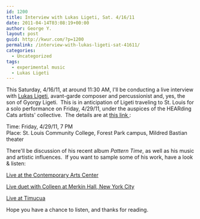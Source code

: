 ```yaml
---
id: 1200
title: Interview with Lukas Ligeti, Sat. 4/16/11
date: 2011-04-14T03:08:19+00:00
author: George Y.
layout: post
guid: http://kwur.com/?p=1200
permalink: /interview-with-lukas-ligeti-sat-41611/
categories:
  - Uncategorized
tags:
  - experimental music
  - Lukas Ligeti
---
```

<div class="pf-content">
  <p>
    This Saturday, 4/16/11, at around 11:30 AM, I'll be conducting a live interview with <a href="http://www.lukasligeti.com/">Lukas Ligeti</a>, avant-garde composer and percussionist and, yes, the son of Gyorgy Ligeti.&nbsp; This is in anticipation of Ligeti traveling to St. Louis for a solo performance on Friday, 4/29/11, under the auspices of the HEARding Cats artists' collective.&nbsp; The details are at <a href="http://heardingcatscollective.org/?p=510">this link&nbsp;</a>:
  </p>
  
  <p>
    Time: Friday, 4/29/11, 7 PM<br /> Place: St. Louis Community College, Forest Park campus, Mildred Bastian theater
  </p>
  
  <p>
    There'll be discussion of his&nbsp;recent album <em>Pattern Time</em>, as well as his music and artistic influences.&nbsp; If you want to sample some of his work, have a look & listen:
  </p>
  
  <p>
    <a href="http://www.youtube.com/watch?v=R007T0e5RMg">Live at the Contemporary Arts Center</a>
  </p>
  
  <p>
    <a href="http://www.youtube.com/watch?v=wecawfcHeDY">Live duet with Colleen at Merkin Hall, New York City</a>
  </p>
  
  <p>
    <a href="http://www.youtube.com/watch?v=5np7W4UqW10">Live at Timucua</a>
  </p>
  
  <p>
    Hope you have a chance to listen, and thanks for reading.
  </p>
</div>